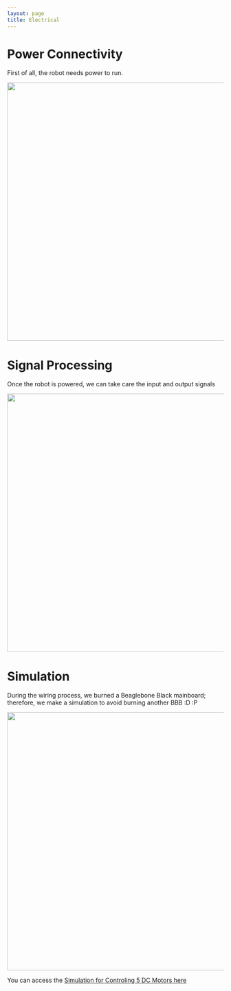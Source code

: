 ```yaml
---
layout: page
title: Electrical
---
```


# Power Connectivity

First of all, the robot needs power to run.

<img src="{{site.url}}/images/PowerConnectivity.png" width="600">

# Signal Processing

Once the robot is powered, we can take care the input and output signals

<img src="{{site.url}}/images/SignalProcessing.png" width="600">

# Simulation

During the wiring process, we burned a Beaglebone Black mainboard; therefore, we make a simulation to avoid burning another BBB :D :P

<img src="{{site.url}}/images/SimulationWithArduino.JPG" width="600">

You can access the [Simulation for Controling 5 DC Motors here](https://123d.circuits.io/circuits/1615967-control-5-dc-motors)

